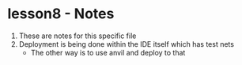 # lesson8 - Notes 

1. These are notes for this specific file
2. Deployment is being done within the IDE itself which has test nets 
    - The other way is to use anvil and deploy to that